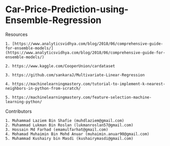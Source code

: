 # Car-Price-Prediction-using-Ensemble-Regression

Resources

	1. [https://www.analyticsvidhya.com/blog/2018/06/comprehensive-guide-for-ensemble-models/](https://www.analyticsvidhya.com/blog/2018/06/comprehensive-guide-for-ensemble-models/)
	
	2. https://www.kaggle.com/CooperUnion/cardataset
	
	3. https://github.com/sankaraJ/Multivariate-Linear-Regression
	
	4. https://machinelearningmastery.com/tutorial-to-implement-k-nearest-neighbors-in-python-from-scratch/
	
	5. https://machinelearningmastery.com/feature-selection-machine-learning-python/
	
Contributors

	1. Muhammad Laziem Bin Shafie (muhdlaziem@gmail.com)
	2. Muhammad Lukman Bin Roslan (lukmanroslan57@gmail.com)
	3. Hossain Md Farhad (emamulfarhat@gmail.com)
	4. Mohamad Muhaimin Bin Mohd Anuar (muhaimin.anuar90@gmail.com)
	5. Muhammad Kushairy bin Masdi (kushairymasdi@gmail.com)
	
	
